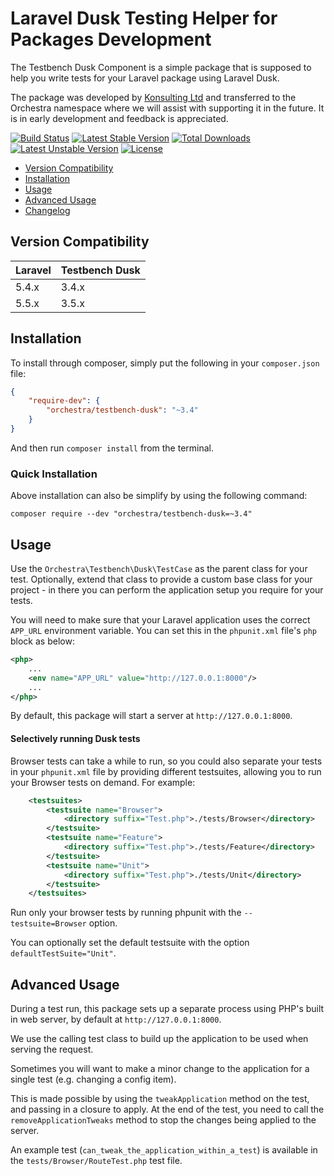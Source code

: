 Laravel Dusk Testing Helper for Packages Development
==============

The Testbench Dusk Component is a simple package that is supposed to help you write tests for your Laravel package using Laravel Dusk.

The package was developed by [Konsulting Ltd](https://github.com/konsulting) and transferred to the Orchestra namespace where we will assist with supporting it in the future. It is in early development and feedback is appreciated.

[![Build Status](https://travis-ci.org/orchestral/testbench-dusk.svg?branch=master)](https://travis-ci.org/orchestral/testbench-dusk)
[![Latest Stable Version](https://poser.pugx.org/orchestra/testbench-dusk/v/stable)](https://packagist.org/packages/orchestra/testbench-dusk)
[![Total Downloads](https://poser.pugx.org/orchestra/testbench-dusk/downloads)](https://packagist.org/packages/orchestra/testbench-dusk)
[![Latest Unstable Version](https://poser.pugx.org/orchestra/testbench-dusk/v/unstable)](https://packagist.org/packages/orchestra/testbench-dusk)
[![License](https://poser.pugx.org/orchestra/testbench-dusk/license)](https://packagist.org/packages/orchestra/testbench-dusk)

* [Version Compatibility](#version-compatibility)
* [Installation](#installation)
* [Usage](#usage)
* [Advanced Usage](#advanced-usage)
* [Changelog](https://github.com/orchestral/testbench-dusk/releases)

## Version Compatibility

 Laravel  | Testbench Dusk
:---------|:----------
 5.4.x    | 3.4.x
 5.5.x    | 3.5.x

## Installation

To install through composer, simply put the following in your `composer.json` file:

```json
{
    "require-dev": {
        "orchestra/testbench-dusk": "~3.4"
    }
}
```

And then run `composer install` from the terminal.

### Quick Installation

Above installation can also be simplify by using the following command:

    composer require --dev "orchestra/testbench-dusk=~3.4"

## Usage

Use the `Orchestra\Testbench\Dusk\TestCase` as the parent class for your test. Optionally, extend that class to provide a custom base class for your project - in there you can perform the application setup you require for your tests.

You will need to make sure that your Laravel application uses the correct `APP_URL` environment variable. You can set this in the `phpunit.xml` file's `php` block as below:
```xml
<php>
    ...
    <env name="APP_URL" value="http://127.0.0.1:8000"/>
    ...
</php>
```

By default, this package will start a server at `http://127.0.0.1:8000`.

#### Selectively running Dusk tests

Browser tests can take a while to run, so you could also separate your tests in your `phpunit.xml` file by providing different testsuites, allowing you to run your Browser tests on demand. For example:
```xml
    <testsuites>
        <testsuite name="Browser">
            <directory suffix="Test.php">./tests/Browser</directory>
        </testsuite>
        <testsuite name="Feature">
            <directory suffix="Test.php">./tests/Feature</directory>
        </testsuite>
        <testsuite name="Unit">
            <directory suffix="Test.php">./tests/Unit</directory>
        </testsuite>
    </testsuites>
```

Run only your browser tests by running phpunit with the `--testsuite=Browser` option.

You can optionally set the default testsuite with the option `defaultTestSuite="Unit"`.

## Advanced Usage

During a test run, this package sets up a separate process using PHP's built in web server, by default at `http://127.0.0.1:8000`. 

We use the calling test class to build up the application to be used when serving the request.

Sometimes you will want to make a minor change to the application for a single test (e.g. changing a config item).

This is made possible by using the `tweakApplication` method on the test, and passing in a closure to apply. At the end of the test, you need to call the `removeApplicationTweaks` method to stop the changes being applied to the server.

An example test (`can_tweak_the_application_within_a_test`) is available in the `tests/Browser/RouteTest.php` test file.
